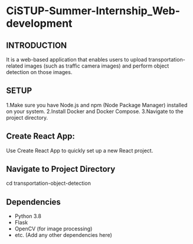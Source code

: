 # CiSTUP-Summer-Internship_Web-development
## INTRODUCTION
 It is a web-based application that enables users to upload transportation-related images (such as traffic camera images) and perform object detection on those images.
   
## SETUP
1.Make sure you have Node.js and npm (Node Package Manager) installed on your system.
2.Install Docker and Docker Compose.
3.Navigate to the project directory.
## Create React App:
Use Create React App to quickly set up a new React project.

## Navigate to Project Directory
 cd transportation-object-detection
     
 ## Dependencies

- Python 3.8
- Flask
- OpenCV (for image processing)
- etc. (Add any other dependencies here)

